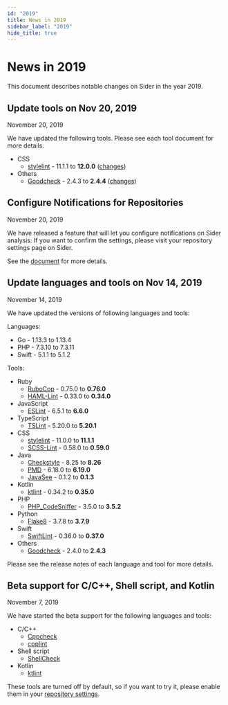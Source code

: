 ```yaml
---
id: "2019"
title: News in 2019
sidebar_label: "2019"
hide_title: true
---
```


# News in 2019

This document describes notable changes on Sider in the year 2019.

## Update tools on Nov 20, 2019

<time class="news-date" datetime="2019-11-20">November 20, 2019</time>

We have updated the following tools. Please see each tool document for more details.

- CSS
  - [stylelint](../tools/css/stylelint.md) - 11.1.1 to **12.0.0** ([changes](https://github.com/stylelint/stylelint/releases/tag/12.0.0))
- Others
  - [Goodcheck](../tools/others/goodcheck.md) - 2.4.3 to **2.4.4** ([changes](https://github.com/sider/goodcheck/releases/tag/v2.4.4))

## Configure Notifications for Repositories

<time class="news-date" datetime="2019-11-20">November 20, 2019</time>

We have released a feature that will let you configure notifications on Sider analysis.
If you want to confirm the settings, please visit your repository settings page on Sider.

See the [document](../getting-started/repository-settings.md#notifications) for more details.

## Update languages and tools on Nov 14, 2019

<time class="news-date" datetime="2019-11-14">November 14, 2019</time>

We have updated the versions of following languages and tools:

Languages:

- Go - 1.13.3 to 1.13.4
- PHP - 7.3.10 to 7.3.11
- Swift - 5.1.1 to 5.1.2

Tools:

- Ruby
  - [RuboCop](../tools/ruby/rubocop.md) - 0.75.0 to **0.76.0**
  - [HAML-Lint](../tools/ruby/haml-lint.md) - 0.33.0 to **0.34.0**
- JavaScript
  - [ESLint](../tools/javascript/eslint.md) - 6.5.1 to **6.6.0**
- TypeScript
  - [TSLint](../tools/javascript/tslint.md) - 5.20.0 to **5.20.1**
- CSS
  - [stylelint](../tools/css/stylelint.md) - 11.0.0 to **11.1.1**
  - [SCSS-Lint](../tools/css/scss-lint.md) - 0.58.0 to **0.59.0**
- Java
  - [Checkstyle](../tools/java/checkstyle.md) - 8.25 to **8.26**
  - [PMD](../tools/java/pmd.md) - 6.18.0 to **6.19.0**
  - [JavaSee](../tools/java/javasee.md) - 0.1.2 to **0.1.3**
- Kotlin
  - [ktlint](../tools/kotlin/ktlint.md) - 0.34.2 to **0.35.0**
- PHP
  - [PHP_CodeSniffer](../tools/php/codesniffer.md) - 3.5.0 to **3.5.2**
- Python
  - [Flake8](../tools/python/flake8.md) - 3.7.8 to **3.7.9**
- Swift
  - [SwiftLint](../tools/swift/swiftlint.md) - 0.36.0 to **0.37.0**
- Others
  - [Goodcheck](../tools/others/goodcheck.md) - 2.4.0 to **2.4.3**

Please see the release notes of each language and tool for more details.

## Beta support for C/C++, Shell script, and Kotlin

<time class="news-date" datetime="2019-11-07">November 7, 2019</time>

We have started the beta support for the following languages and tools:

- C/C++
  - [Cppcheck](../tools/cplusplus/cppcheck.md)
  - [cpplint](../tools/cplusplus/cpplint.md)
- Shell script
  - [ShellCheck](../tools/shellscript/shellcheck.md)
- Kotlin
  - [ktlint](../tools/kotlin/ktlint.md)

These tools are turned off by default, so if you want to try it, please enable them in your [repository settings](../getting-started/repository-settings.md).
